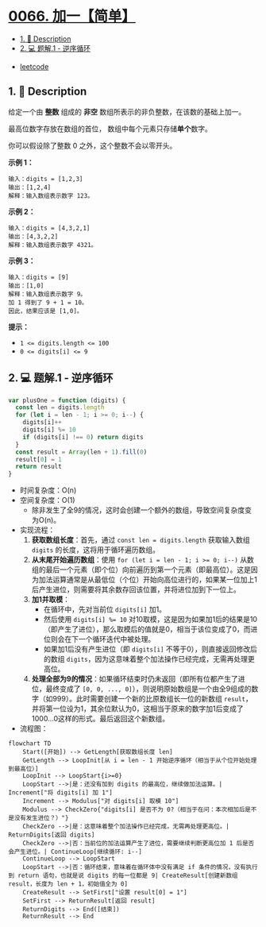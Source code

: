 # [0066. 加一【简单】](https://github.com/Tdahuyou/leetcode/tree/main/0066.%20%E5%8A%A0%E4%B8%80%E3%80%90%E7%AE%80%E5%8D%95%E3%80%91)

<!-- region:toc -->
- [1. 📝 Description](#1--description)
- [2. 💻 题解.1 - 逆序循环](#2--题解1---逆序循环)
<!-- endregion:toc -->
- [leetcode](https://leetcode.cn/problems/plus-one/)


## 1. 📝 Description

给定一个由 **整数** 组成的 **非空** 数组所表示的非负整数，在该数的基础上加一。

最高位数字存放在数组的首位， 数组中每个元素只存储**单个**数字。

你可以假设除了整数 0 之外，这个整数不会以零开头。

**示例 1：**
```
输入：digits = [1,2,3]
输出：[1,2,4]
解释：输入数组表示数字 123。
```
**示例 2：**
```
输入：digits = [4,3,2,1]
输出：[4,3,2,2]
解释：输入数组表示数字 4321。
```
**示例 3：**
```
输入：digits = [9]
输出：[1,0]
解释：输入数组表示数字 9。
加 1 得到了 9 + 1 = 10。
因此，结果应该是 [1,0]。
```
**提示：**

- `1 <= digits.length <= 100`
- `0 <= digits[i] <= 9`

## 2. 💻 题解.1 - 逆序循环

```javascript
var plusOne = function (digits) {
  const len = digits.length
  for (let i = len - 1; i >= 0; i--) {
    digits[i]++
    digits[i] %= 10
    if (digits[i] !== 0) return digits
  }
  const result = Array(len + 1).fill(0)
  result[0] = 1
  return result
}
```

- 时间复杂度：O(n)
- 空间复杂度：O(1)
  - 除非发生了全9的情况，这时会创建一个额外的数组，导致空间复杂度变为O(n)。
- 实现流程：
  1. **获取数组长度**：首先，通过 `const len = digits.length` 获取输入数组 `digits` 的长度，这将用于循环遍历数组。
  2. **从末尾开始遍历数组**：使用 `for (let i = len - 1; i >= 0; i--)` 从数组的最后一个元素（即个位）向前遍历到第一个元素（即最高位）。这是因为加法运算通常是从最低位（个位）开始向高位进行的，如果某一位加上1后产生进位，则需要将其余数存回该位置，并将进位加到下一位上。
  3. **加1并取模**：
     - 在循环中，先对当前位 `digits[i]` 加1。
     - 然后使用 `digits[i] %= 10` 对10取模，这是因为如果加1后的结果是10（即产生了进位），那么取模后的值就是0，相当于该位变成了0，而进位则会在下一个循环迭代中被处理。
     - 如果加1后没有产生进位（即 `digits[i]` 不等于0），则直接返回修改后的数组 `digits`，因为这意味着整个加法操作已经完成，无需再处理更高位。
  4. **处理全部为9的情况**：如果循环结束时仍未返回（即所有位都产生了进位，最终变成了 `[0, 0, ..., 0]`），则说明原始数组是一个由全9组成的数字（如999）。此时需要创建一个新的比原数组长一位的新数组 `result`，并将第一位设为1，其余位默认为0，这相当于原来的数字加1后变成了1000...0这样的形式。最后返回这个新数组。
- 流程图：

```mermaid
flowchart TD
    Start([开始]) --> GetLength[获取数组长度 len]
    GetLength --> LoopInit[从 i = len - 1 开始逆序循环（相当于从个位开始处理到最高位）]
    LoopInit --> LoopStart{i>=0}
    LoopStart -->|是：还没有加到 digits 的最高位，继续做加法运算。| Increment["将 digits[i] 加 1"]
    Increment --> Modulus["对 digits[i] 取模 10"]
    Modulus --> CheckZero{"digits[i] 是否不为 0?（相当于在问：本次相加后是不是没有发生进位？）"}
    CheckZero -->|是：这意味着整个加法操作已经完成，无需再处理更高位。| ReturnDigits[返回 digits]
    CheckZero -->|否：当前位的加法运算产生了进位，需要继续判断更高位加 1 后是否会产生进位。| ContinueLoop[继续循环: i--]
    ContinueLoop --> LoopStart
    LoopStart -->|否：循环结束，意味着在循环体中没有满足 if 条件的情况，没有执行到 return 语句，也就是说 digits 的每一位都是 9| CreateResult[创建新数组 result，长度为 len + 1，初始值全为 0]
    CreateResult --> SetFirst["设置 result[0] = 1"]
    SetFirst --> ReturnResult[返回 result]
    ReturnDigits --> End([结束])
    ReturnResult --> End
```









